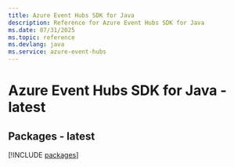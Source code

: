 ```yaml
---
title: Azure Event Hubs SDK for Java
description: Reference for Azure Event Hubs SDK for Java
ms.date: 07/31/2025
ms.topic: reference
ms.devlang: java
ms.service: azure-event-hubs
---
```

# Azure Event Hubs SDK for Java - latest
## Packages - latest
[!INCLUDE [packages](event-hubs-index.md)]